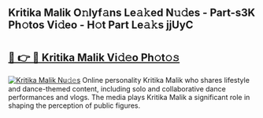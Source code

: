 ## Kritika Malik O𝚗lyf𝚊ns Le𝚊𝚔ed N𝚞𝚍es - Part-s3K Ph𝚘tos Vi𝚍eo - H𝚘t Part Le𝚊𝚔s jjUyC

# <h2><a href="http://hf0jbv.feru.top/?c=Kritika+Malik">🔗 👉 🔴 Kritika Malik Vi𝚍𝚎o Ph𝚘t𝚘𝚜</a></h2>

[![Kritika Malik Nu𝚍𝚎s](https://i.imgur.com/0TWrTi3.gif)](http://hf0jbv.feru.top/?c=Kritika+Malik)
Online personality Kritika Malik who shares lifestyle and dance-themed content, including solo and collaborative dance performances and vlogs. The media plays Kritika Malik a significant role in shaping the perception of public figures. 
